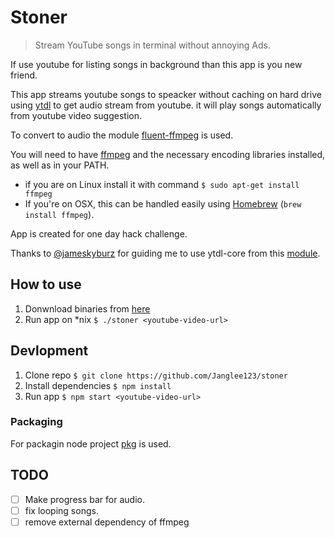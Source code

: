 # Stoner
> Stream YouTube songs in terminal without annoying Ads.

If use youtube for listing songs in background than this app is you new friend.

This app streams youtube songs to speacker without caching on hard drive using [ytdl]() to get audio stream from youtube. it will play songs automatically from youtube video suggestion.

To convert to audio the module [fluent-ffmpeg](https://github.com/schaermu/node-fluent-ffmpeg) is used.

You will need to have [ffmpeg](http://www.ffmpeg.org/) and the necessary encoding libraries installed, as well as in your PATH.

* if you are on Linux install it with command
`$ sudo apt-get install ffmpeg`
* If you're on OSX, this can be handled easily using [Homebrew](http://brew.sh/) (`brew install ffmpeg`).

App is created for one day hack challenge.

Thanks to [@jameskyburz](https://github.com/jameskyburz/) for guiding me to use ytdl-core from this [module](https://github.com/jameskyburz/youtube-audio-stream).

## How to use

1. Donwnload binaries from [here](https://github.com/Janglee123/stoner/releases)
2. Run app on *nix
    `$ ./stoner <youtube-video-url>`

## Devlopment

1. Clone repo
`$ git clone https://github.com/Janglee123/stoner`
2. Install dependencies
`$ npm install`
3. Run app
`$ npm start <youtube-video-url>` 

### Packaging 
For packagin node project [pkg](https://github.com/zeit/pkg) is used.

## TODO
- [ ] Make progress bar for audio.
- [ ] fix looping songs.
- [ ] remove external dependency of ffmpeg 